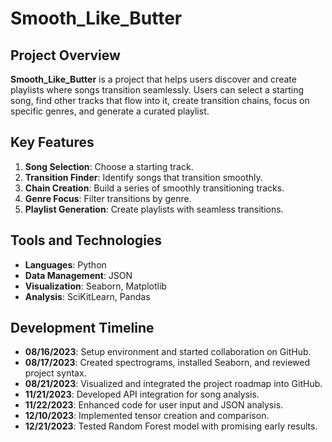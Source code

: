 # Smooth_Like_Butter

## Project Overview

**Smooth_Like_Butter** is a project that helps users discover and create playlists where songs transition seamlessly. Users can select a starting song, find other tracks that flow into it, create transition chains, focus on specific genres, and generate a curated playlist.

## Key Features

1. **Song Selection**: Choose a starting track.
2. **Transition Finder**: Identify songs that transition smoothly.
3. **Chain Creation**: Build a series of smoothly transitioning tracks.
4. **Genre Focus**: Filter transitions by genre.
5. **Playlist Generation**: Create playlists with seamless transitions.

## Tools and Technologies

- **Languages**: Python
- **Data Management**: JSON
- **Visualization**: Seaborn, Matplotlib
- **Analysis**: SciKitLearn, Pandas

## Development Timeline

- **08/16/2023**: Setup environment and started collaboration on GitHub.
- **08/17/2023**: Created spectrograms, installed Seaborn, and reviewed project syntax.
- **08/21/2023**: Visualized and integrated the project roadmap into GitHub.
- **11/21/2023**: Developed API integration for song analysis.
- **11/22/2023**: Enhanced code for user input and JSON analysis.
- **12/10/2023**: Implemented tensor creation and comparison.
- **12/21/2023**: Tested Random Forest model with promising early results.
